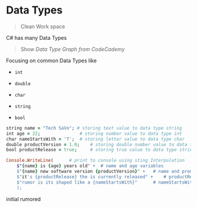 # Data Types

> Clean Work space

C# has many Data Types

> Show *Data Type Graph from CodeCademy*

Focusing on common Data Types like

* ```int```

* ```double```

* ```char```

* ```string```

* ```bool```

```ruby
string name = "Tech SaVo"; # storing text value to data type string
int age = 22;               # storing number value to data type int
char nameStartsWith = 'T';  # storing letter value to data type char
double productVersion = 1.0;    # storing double number value to data type double
bool productRelease = true;     # storing true value to data type string

Console.WriteLine(      # print to console using sting Interpolation 
    $"{name} is {age} years old" +  # name and age variables
    $"{name} new software version {productVersion}" +   # name and productVersion variables
    $"it's {productRelease} the is currently released" +    # productRelease variables
    $"rumor is its shaped like a {nameStartsWith}"      # nameStartsWith variables
    );
```
initial rumored  
